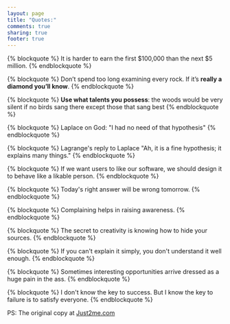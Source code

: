```yaml
---
layout: page
title: "Quotes:"
comments: true
sharing: true
footer: true
---
```


{% blockquote %}
It is harder to earn the first $100,000 than the next $5 million.
{% endblockquote %}

{% blockquote %}
Don’t spend too long examining every rock. If it’s **really a diamond you’ll know**.
{% endblockquote %}
  
{% blockquote %}
**Use what talents you possess**: the woods would be very silent if no birds sang there except those that sang best
{% endblockquote %}

{% blockquote %}
Laplace on God: "I had no need of that hypothesis"
{% endblockquote %}

{% blockquote %}
Lagrange's reply to Laplace "Ah, it is a fine hypothesis; it explains many things."
{% endblockquote %}

{% blockquote %}
If we want users to like our software, we should design it to behave like a likable person.
{% endblockquote %}

{% blockquote %}
Today's right answer will be wrong tomorrow.
{% endblockquote %}

{% blockquote %}
Complaining helps in raising awareness.
{% endblockquote %}

{% blockquote %}
The secret to creativity is knowing how to hide your sources.
{% endblockquote %}

{% blockquote %}
If you can't explain it simply, you don't understand it well enough.
{% endblockquote %}

{% blockquote %}
Sometimes interesting opportunities arrive dressed as a huge pain in the ass.
{% endblockquote %}

{% blockquote %}
I don't know the key to success. But I know the key to failure is to satisfy everyone.
{% endblockquote %}

PS: The original copy at [Just2me.com](http://www.just2me.com/p/quotes.html)


